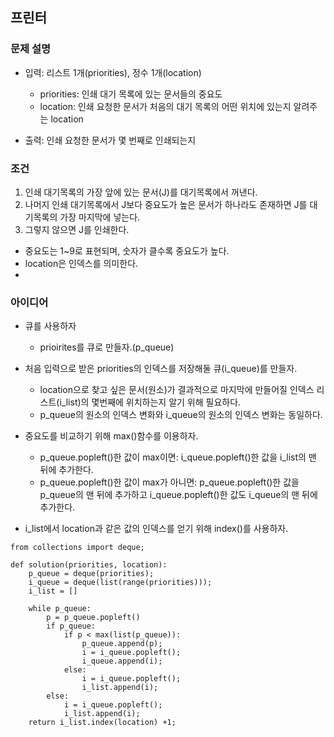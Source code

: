## 프린터

### 문제 설명
- 입력: 리스트 1개(priorities), 정수 1개(location)
    - priorities: 인쇄 대기 목록에 있는 문서들의 중요도
    - location: 인쇄 요청한 문서가 처음의 대기 목록의 어떤 위치에 있는지 알려주는 location
    
- 출력: 인쇄 요청한 문서가 몇 번째로 인쇄되는지


### 조건
1. 인쇄 대기목록의 가장 앞에 있는 문서(J)를 대기목록에서 꺼낸다.
2. 나머지 인쇄 대기목록에서 J보다 중요도가 높은 문서가 하나라도 존재하면 J를 대기목록의 가장 마지막에 넣는다.
3. 그렇지 않으면 J를 인쇄한다.
- 중요도는 1~9로 표현되며, 숫자가 클수록 중요도가 높다.
- location은 인덱스를 의미한다.
- 

### 아이디어
- 큐를 사용하자
    - prioirites를 큐로 만들자.(p_queue)
    
- 처음 입력으로 받은 priorities의 인덱스를 저장해둘 큐(i_queue)를 만들자.
    - location으로 찾고 싶은 문서(원소)가 결과적으로 마지막에 만들어질 인덱스 리스트(i_list)의 몇번째에 위치하는지 알기 위해 필요하다.
    - p_queue의 원소의 인덱스 변화와 i_queue의 원소의 인덱스 변화는 동일하다.
    
 - 중요도를 비교하기 위해 max()함수를 이용하자.
    - p_queue.popleft()한 값이 max이면: i_queue.popleft()한 값을  i_list의 맨 뒤에 추가한다.
    - p_queue.popleft()한 값이 max가 아니면: p_queue.popleft()한 값을 p_queue의 맨 뒤에 추가하고 i_queue.popleft()한 값도 i_queue의 맨 뒤에 추가한다.
    
- i_list에서 location과 같은 값의 인덱스를 얻기 위해 index()를 사용하자.



```
from collections import deque;

def solution(priorities, location):
    p_queue = deque(priorities);
    i_queue = deque(list(range(priorities)));
    i_list = []
    
    while p_queue:
        p = p_queue.popleft()
        if p_queue:
            if p < max(list(p_queue)):
                p_queue.append(p);
                i = i_queue.popleft();
                i_queue.append(i);
            else:
                i = i_queue.popleft();
                i_list.append(i);
        else:
            i = i_queue.popleft();
            i_list.append(i);
    return i_list.index(location) +1;
```
